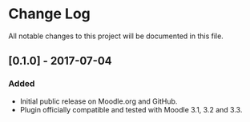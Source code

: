 # Change Log
All notable changes to this project will be documented in this file.

## [0.1.0] - 2017-07-04
### Added
- Initial public release on Moodle.org and GitHub.
- Plugin officially compatible and tested with Moodle 3.1, 3.2 and 3.3.
